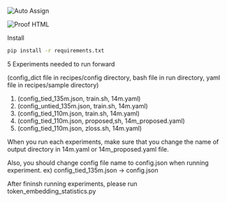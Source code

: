 ![Auto Assign](https://github.com/Cambridge-KAIST-smallLM/demo-repository/actions/workflows/auto-assign.yml/badge.svg)

![Proof HTML](https://github.com/Cambridge-KAIST-smallLM/demo-repository/actions/workflows/proof-html.yml/badge.svg)

Install 

```bash
pip install -r requirements.txt
```

5 Experiments needed to run forward

(config_dict file in recipes/config directory, bash file in run directory, yaml file in recipes/sample directory)

1.  (config_tied_135m.json, train.sh, 14m.yaml)
2.  (config_untied_135m.json, train.sh, 14m.yaml)
3.  (config_tied_110m.json, train.sh, 14m.yaml)
4.  (config_tied_110m.json, proposed,sh, 14m_proposed.yaml)
5.  (config_tied_110m.json, zloss.sh, 14m.yaml)

When you run each experiments, make sure that you change the name of output directory in 14m.yaml or 14m_proposed.yaml file. 

Also, you should change config file name to config.json when running experiment. ex) config_tied_135m.json -> config.json

After fininsh running experiments, please run token_embedding_statistics.py


   
